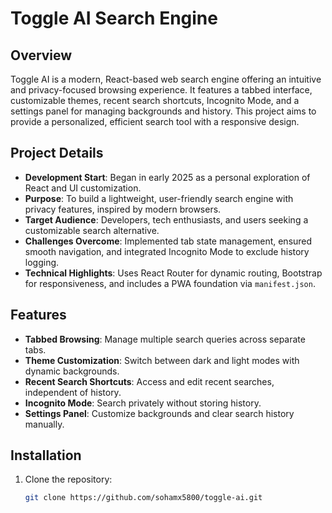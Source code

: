 # Toggle AI Search Engine

## Overview
Toggle AI is a modern, React-based web search engine offering an intuitive and privacy-focused browsing experience. It features a tabbed interface, customizable themes, recent search shortcuts, Incognito Mode, and a settings panel for managing backgrounds and history. This project aims to provide a personalized, efficient search tool with a responsive design.

## Project Details
- **Development Start**: Began in early 2025 as a personal exploration of React and UI customization.
- **Purpose**: To build a lightweight, user-friendly search engine with privacy features, inspired by modern browsers.
- **Target Audience**: Developers, tech enthusiasts, and users seeking a customizable search alternative.
- **Challenges Overcome**: Implemented tab state management, ensured smooth navigation, and integrated Incognito Mode to exclude history logging.
- **Technical Highlights**: Uses React Router for dynamic routing, Bootstrap for responsiveness, and includes a PWA foundation via `manifest.json`.

## Features
- **Tabbed Browsing**: Manage multiple search queries across separate tabs.
- **Theme Customization**: Switch between dark and light modes with dynamic backgrounds.
- **Recent Search Shortcuts**: Access and edit recent searches, independent of history.
- **Incognito Mode**: Search privately without storing history.
- **Settings Panel**: Customize backgrounds and clear search history manually.

## Installation
1. Clone the repository:
   ```bash
   git clone https://github.com/sohamx5800/toggle-ai.git
